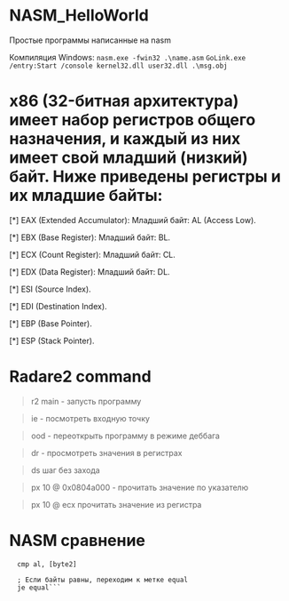# NASM_HelloWorld
Простые программы написанные на nasm 

Компиляция Windows:
`nasm.exe -fwin32 .\name.asm`
`GoLink.exe /entry:Start /console kernel32.dll user32.dll .\msg.obj`



# x86 (32-битная архитектура) имеет набор регистров общего назначения, и каждый из них имеет свой младший (низкий) байт. Ниже приведены регистры и их младшие байты:

   [*] EAX (Extended Accumulator):
        Младший байт: AL (Access Low).

   [*] EBX (Base Register):
        Младший байт: BL.

   [*] ECX (Count Register):
        Младший байт: CL.

   [*] EDX (Data Register):
        Младший байт: DL.

   [*] ESI (Source Index).

   [*] EDI (Destination Index).

   [*] EBP (Base Pointer).

   [*] ESP (Stack Pointer).


   # Radare2 command
   > r2 main - запусть программу

   > ie - посмотреть входную точку 

   > ood - переоткрыть программу в режиме деббага
   
   > dr - просмотреть значения в регистрах 
   
   > ds шаг без захода 

   > px 10 @ 0x0804a000 - прочитать значение по указателю

 >px 10 @ ecx прочитать значение из регистра

# NASM сравнение
  ``` ; Сравниваем AL с вторым байтом (byte2)
    cmp al, [byte2]

    ; Если байты равны, переходим к метке equal
    je equal```
